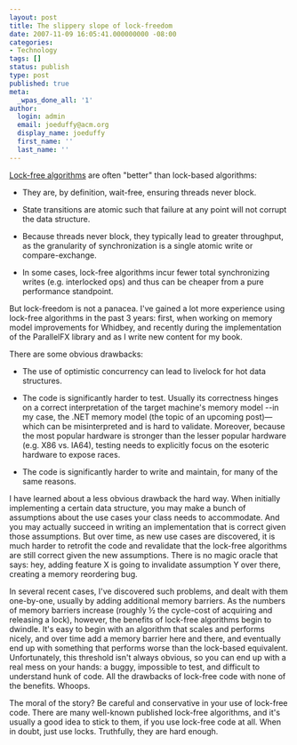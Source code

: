 ```yaml
---
layout: post
title: The slippery slope of lock-freedom
date: 2007-11-09 16:05:41.000000000 -08:00
categories:
- Technology
tags: []
status: publish
type: post
published: true
meta:
  _wpas_done_all: '1'
author:
  login: admin
  email: joeduffy@acm.org
  display_name: joeduffy
  first_name: ''
  last_name: ''
---
```


[Lock-free algorithms](http://en.wikipedia.org/wiki/Lock-free_and_wait-free_algorithms)
are often "better" than lock-based algorithms:

- They are, by definition, wait-free, ensuring threads never block.

- State transitions are atomic such that failure at any point will not corrupt the
data structure.

- Because threads never block, they typically lead to greater throughput, as the
granularity of synchronization is a single atomic write or compare-exchange.

- In some cases, lock-free algorithms incur fewer total synchronizing writes (e.g.
interlocked ops) and thus can be cheaper from a pure performance standpoint.

But lock-freedom is not a panacea.  I've gained a lot more experience using
lock-free algorithms in the past 3 years: first, when working on memory model improvements
for Whidbey, and recently during the implementation of the ParallelFX library and
as I write new content for my book.

There are some obvious drawbacks:

- The use of optimistic concurrency can lead to livelock for hot data structures.

- The code is significantly harder to test.  Usually its correctness hinges
on a correct interpretation of the target machine's memory model --in my case,
the .NET memory model  (the topic of an upcoming post)—which can be misinterpreted
and is hard to validate.  Moreover, because the most popular hardware is stronger
than the lesser popular hardware (e.g. X86 vs. IA64), testing needs to explicitly
focus on the esoteric hardware to expose races.

- The code is significantly harder to write and maintain, for many of the same reasons.

I have learned about a less obvious drawback the hard way.  When initially implementing
a certain data structure, you may make a bunch of assumptions about the use cases
your class needs to accommodate.  And you may actually succeed in writing
an implementation that is correct given those assumptions.  But over time, as
new use cases are discovered, it is much harder to retrofit the code and revalidate
that the lock-free algorithms are still correct given the new assumptions.
There is no magic oracle that says: hey, adding feature X is going to invalidate
assumption Y over there, creating a memory reordering bug.

In several recent cases, I've discovered such problems, and dealt with them one-by-one,
usually by adding additional memory barriers.  As the numbers of memory barriers
increase (roughly ½ the cycle-cost of acquiring and releasing a lock), however,
the benefits of lock-free algorithms begin to dwindle.  It's easy to begin
with an algorithm that scales and performs nicely, and over time add a memory barrier
here and there, and eventually end up with something that performs worse than the
lock-based equivalent.  Unfortunately, this threshold isn't always obvious,
so you can end up with a real mess on your hands: a buggy, impossible to test, and
difficult to understand hunk of code.  All the drawbacks of lock-free code with
none of the benefits.  Whoops.

The moral of the story?  Be careful and conservative in your use of lock-free
code.  There are many well-known published lock-free algorithms, and it's
usually a good idea to stick to them, if you use lock-free code at all.  When
in doubt, just use locks.  Truthfully, they are hard enough.

